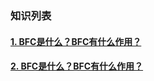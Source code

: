 
### 知识列表

   #### [1. BFC是什么？BFC有什么作用？](/file/bfc.md)

   #### [2. BFC是什么？BFC有什么作用？](/file/bfc.md)


